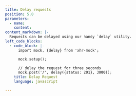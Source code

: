 ```yaml
---
title: Delay requests
position: 5.0
parameters:
  - name:
    content:
content_markdown: |-
  Requests can be delayed using our handy `delay` utility.
left_code_blocks:
  - code_block: |-
      import mock, {delay} from 'xhr-mock';

      mock.setup();

      // delay the request for three seconds
      mock.post('/', delay({status: 201}, 3000));
    title: Delay Request
    language: javascript

---
```

